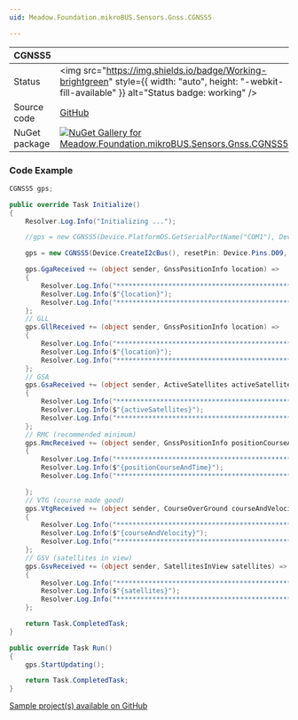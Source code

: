 ```yaml
---
uid: Meadow.Foundation.mikroBUS.Sensors.Gnss.CGNSS5

---
```


| CGNSS5 | |
|--------|--------|
| Status | <img src="https://img.shields.io/badge/Working-brightgreen" style={{ width: "auto", height: "-webkit-fill-available" }} alt="Status badge: working" /> |
| Source code | [GitHub](https://github.com/WildernessLabs/Meadow.Foundation.MikroBus/tree/main/Source/CGNSS5) |
| NuGet package | <a href="https://www.nuget.org/packages/Meadow.Foundation.mikroBUS.Sensors.Gnss.CGNSS5/" target="_blank"><img src="https://img.shields.io/nuget/v/Meadow.Foundation.mikroBUS.Sensors.Gnss.CGNSS5.svg?label=Meadow.Foundation.mikroBUS.Sensors.Gnss.CGNSS5" alt="NuGet Gallery for Meadow.Foundation.mikroBUS.Sensors.Gnss.CGNSS5" /></a> |

### Code Example

```csharp
CGNSS5 gps;

public override Task Initialize()
{
    Resolver.Log.Info("Initializing ...");

    //gps = new CGNSS5(Device.PlatformOS.GetSerialPortName("COM1"), Device.Pins.D09, Device.Pins.D11);

    gps = new CGNSS5(Device.CreateI2cBus(), resetPin: Device.Pins.D09, ppsPin: Device.Pins.D11);

    gps.GgaReceived += (object sender, GnssPositionInfo location) =>
    {
        Resolver.Log.Info("*********************************************");
        Resolver.Log.Info($"{location}");
        Resolver.Log.Info("*********************************************");
    };
    // GLL
    gps.GllReceived += (object sender, GnssPositionInfo location) =>
    {
        Resolver.Log.Info("*********************************************");
        Resolver.Log.Info($"{location}");
        Resolver.Log.Info("*********************************************");
    };
    // GSA
    gps.GsaReceived += (object sender, ActiveSatellites activeSatellites) =>
    {
        Resolver.Log.Info("*********************************************");
        Resolver.Log.Info($"{activeSatellites}");
        Resolver.Log.Info("*********************************************");
    };
    // RMC (recommended minimum)
    gps.RmcReceived += (object sender, GnssPositionInfo positionCourseAndTime) =>
    {
        Resolver.Log.Info("*********************************************");
        Resolver.Log.Info($"{positionCourseAndTime}");
        Resolver.Log.Info("*********************************************");

    };
    // VTG (course made good)
    gps.VtgReceived += (object sender, CourseOverGround courseAndVelocity) =>
    {
        Resolver.Log.Info("*********************************************");
        Resolver.Log.Info($"{courseAndVelocity}");
        Resolver.Log.Info("*********************************************");
    };
    // GSV (satellites in view)
    gps.GsvReceived += (object sender, SatellitesInView satellites) =>
    {
        Resolver.Log.Info("*********************************************");
        Resolver.Log.Info($"{satellites}");
        Resolver.Log.Info("*********************************************");
    };

    return Task.CompletedTask;
}

public override Task Run()
{
    gps.StartUpdating();

    return Task.CompletedTask;
}

```

[Sample project(s) available on GitHub](https://github.com/WildernessLabs/Meadow.Foundation.MikroBus/tree/main/Source/CGNSS5/Sample/CGNSS5_Sample)

